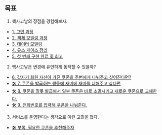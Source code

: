 
## 목표

1. 헥사고날의 장점을 경험해보자.
  - [1. 고민 과정](https://github.com/this-is-spear/est-delivery/wiki/1.-%EA%B3%A0%EB%AF%BC-%EA%B3%BC%EC%A0%95)
  - [2. 객체 모델링 과정](https://github.com/this-is-spear/est-delivery/wiki/2.-%EA%B0%9D%EC%B2%B4-%EB%AA%A8%EB%8D%B8%EB%A7%81-%EA%B3%BC%EC%A0%95)
  - [3. 데이터 모델링](https://github.com/this-is-spear/est-delivery/wiki/3.-%EB%8D%B0%EC%9D%B4%ED%84%B0-%EB%AA%A8%EB%8D%B8%EB%A7%81)
  - [4. 유스 케이스 정리](https://github.com/this-is-spear/est-delivery/wiki/4.-%EC%9C%A0%EC%8A%A4-%EC%BC%80%EC%9D%B4%EC%8A%A4-%EC%A0%95%EB%A6%AC)
  - [5. 첫 번째 구현 완료 및 회고](https://github.com/this-is-spear/est-delivery/wiki/5.-%EC%B2%AB-%EB%B2%88%EC%A7%B8-%EA%B5%AC%ED%98%84-%EC%99%84%EB%A3%8C-%EB%B0%8F-%ED%9A%8C%EA%B3%A0)
2. 헥사고날은 변경에 유연하게 동작할 수 있을까?
  - [6. 갑자기 회원 자신이 가진 쿠폰을 주변에게 나눠주고 싶어진다면?](https://github.com/this-is-spear/est-delivery/wiki/6.-%EA%B0%91%EC%9E%90%EA%B8%B0-%ED%9A%8C%EC%9B%90-%EC%9E%90%EC%8B%A0%EC%9D%B4-%EA%B0%80%EC%A7%84-%EC%BF%A0%ED%8F%B0%EC%9D%84-%EC%A3%BC%EB%B3%80%EC%97%90%EA%B2%8C-%EB%82%98%EB%88%A0%EC%A3%BC%EA%B3%A0-%EC%8B%B6%EC%96%B4%EC%A7%84%EB%8B%A4%EB%A9%B4%3F)
  - [🛠️ 7. 쿠폰을 발급하는 행동에 재미에 재미를 더해주고 싶다면](https://github.com/this-is-spear/est-delivery/wiki/7.-%EC%BF%A0%ED%8F%B0%EC%9D%84-%EB%B0%9C%EA%B8%89%ED%95%98%EB%8A%94-%ED%96%89%EC%9C%84%EC%97%90-%EC%9E%AC%EB%AF%B8%EB%A5%BC-%EB%84%A3%EC%96%B4%EC%A3%BC%EA%B3%A0-%EC%8B%B6%EC%96%B4%EC%A0%B8%EC%84%9C-%ED%83%84%EC%83%9D%ED%95%9C-%EA%B8%B0%EB%8A%A5)
  - [🛠️ 8. 쿠폰을 잘못 발급해서 일부 쿠폰은 바로 소멸시키고 새로운 쿠폰으로 교체한다.](https://github.com/this-is-spear/est-delivery/wiki/%F0%9F%9B%A0%EF%B8%8F-8.-%EC%BF%A0%ED%8F%B0%EC%9D%84-%EC%9E%98%EB%AA%BB-%EB%B0%9C%EA%B8%89%ED%95%B4%EC%84%9C-%EC%9D%BC%EB%B6%80-%EC%BF%A0%ED%8F%B0%EC%9D%80-%EB%B0%94%EB%A1%9C-%EC%86%8C%EB%A9%B8%EC%8B%9C%ED%82%A4%EA%B3%A0-%EC%83%88%EB%A1%9C%EC%9A%B4-%EC%BF%A0%ED%8F%B0%EC%9C%BC%EB%A1%9C-%EA%B5%90%EC%B2%B4%ED%95%9C%EB%8B%A4.)
  - [🛠️ 9. 전화번호를 입력해 쿠폰을 나눠준다.](https://github.com/this-is-spear/est-delivery/wiki/%F0%9F%9B%A0%EF%B8%8F-9.-%EC%A0%84%ED%99%94%EB%B2%88%ED%98%B8%EB%A5%BC-%EC%9E%85%EB%A0%A5%ED%95%B4-%EC%BF%A0%ED%8F%B0%EC%9D%84-%EB%82%98%EB%88%A0%EC%A4%80%EB%8B%A4.)
3. 서비스를 운영한다는 생각으로 이런 고민을 했다.
  - [🛠️ 부록. 필요한 쿠폰을 추천해주자](https://github.com/this-is-spear/est-delivery/wiki/%F0%9F%9B%A0%EF%B8%8F-%EB%B6%80%EB%A1%9D.-%ED%95%84%EC%9A%94%ED%95%9C-%EC%BF%A0%ED%8F%B0%EC%9D%84-%EC%B6%94%EC%B2%9C%ED%95%B4%EC%A3%BC%EC%9E%90)


